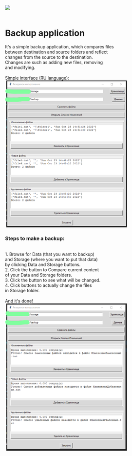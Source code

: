 <div id="header" align="left">
  <img src="https://media.giphy.com/media/HscDLzkO8EOTmgkhQP/giphy.gif" width="100"/>
</div>
<div id="profile-views-counter" align="left">
  <img src="https://komarev.com/ghpvc/?username=mvvmmv&style=flat-square&color=blue" alt=""/>
</div>
<h1>Backup application</h1>
It's a simple backup application, which compares files<br>
between destination and source folders and reflect<br>
changes from the source to the destination.<br>
Changes are such as adding new files, removing<br>
and modifying.<br>
<br>
Simple interface (RU language):<br>
<img src="./images/compare_files.png" alt="compare_files" width="400"/><br>
<h3>Steps to make a backup:</h3><br>
1. Browse for Data (that you want to backup)<br>
and Storage (where you want to put that data)<br>
by clicking Data and Storage buttons.<br>
2. Click the button to Compare current content<br>
of your Data and Storage folders.<br>
3. Click the button to see what will be changed.<br>
4. Click buttons to actually change the files<br>
in Storage folder.<br>
<br>
And it's done!<br>
<img src="./images/backup_done.png" alt="backup_done" width="400"/><br>